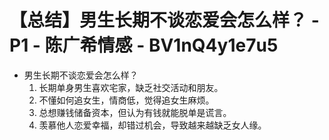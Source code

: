 # 【总结】男生长期不谈恋爱会怎么样？ - P1 - 陈广希情感 - BV1nQ4y1e7u5

-   男生长期不谈恋爱会怎么样？
    1.  长期单身男生喜欢宅家，缺乏社交活动和朋友。
    2.  不懂如何追女生，情商低，觉得追女生麻烦。
    3.  总想赚钱储备资本，但认为有钱就能脱单是谎言。
    4.  羡慕他人恋爱幸福，却错过机会，导致越来越缺乏女人缘。